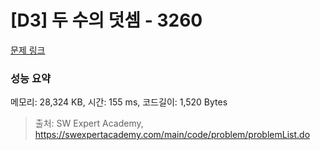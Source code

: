 # [D3] 두 수의 덧셈 - 3260 

[문제 링크](https://swexpertacademy.com/main/code/problem/problemDetail.do?contestProbId=AWBC1lOad9IDFAWr) 

### 성능 요약

메모리: 28,324 KB, 시간: 155 ms, 코드길이: 1,520 Bytes



> 출처: SW Expert Academy, https://swexpertacademy.com/main/code/problem/problemList.do